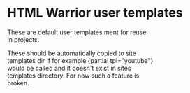 HTML Warrior user templates
======================

These are default user templates ment for reuse  
in projects.  

These should be automatically copied to site  
templates dir if for example {partial tpl="youtube"}  
would be called and it doesn't exist in sites  
templates directory.  For now such a feature is  
broken.  